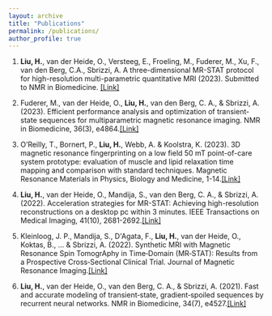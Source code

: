 ```yaml
---
layout: archive
title: "Publications"
permalink: /publications/
author_profile: true
---
```



1. **Liu, H.**, van der Heide, O., Versteeg, E., Froeling, M., Fuderer, M., Xu, F., van den Berg, C.A., Sbrizzi, A. A three-dimensional MR-STAT protocol for high-resolution multi-parametric quantitative MRI (2023). Submitted to NMR in Biomedicine. [[Link]](https://arxiv.org/abs/2305.13022)

1. Fuderer, M., van der Heide, O., **Liu, H.**, van den Berg, C. A., & Sbrizzi, A. (2023). Efficient performance analysis and optimization of transient‐state sequences for multiparametric magnetic resonance imaging. NMR in Biomedicine, 36(3), e4864.[[Link]](https://analyticalsciencejournals.onlinelibrary.wiley.com/doi/abs/10.1002/nbm.4864)

1. O’Reilly, T., Bornert, P., **Liu, H.**, Webb, A. & Koolstra, K. (2023). 3D magnetic resonance fingerprinting on a low field 50 mT point-of-care system prototype: evaluation of muscle and lipid relaxation time mapping and comparison with standard techniques. Magnetic Resonance Materials in Physics, Biology and Medicine, 1-14.[[Link]](https://link.springer.com/article/10.1007/s10334-023-01092-0)

1. **Liu, H.**, van der Heide, O., Mandija, S., van den Berg, C. A., & Sbrizzi, A. (2022). Acceleration strategies for MR-STAT: Achieving high-resolution reconstructions on a desktop pc within 3 minutes. IEEE Transactions on Medical Imaging, 41(10), 2681-2692.[[Link]](https://ieeexplore.ieee.org/abstract/document/9759308)

1. Kleinloog, J. P., Mandija, S., D'Agata, F., **Liu, H.**, van der Heide, O., Koktas, B., ... & Sbrizzi, A. (2022). Synthetic MRI with Magnetic Resonance Spin TomogrAphy in Time‐Domain (MR‐STAT): Results from a Prospective Cross‐Sectional Clinical Trial. Journal of Magnetic Resonance Imaging.[[Link]](https://onlinelibrary.wiley.com/doi/full/10.1002/jmri.28425)

1. **Liu, H.**, van der Heide, O., van den Berg, C. A., & Sbrizzi, A. (2021). Fast and accurate modeling of transient‐state, gradient‐spoiled sequences by recurrent neural networks. NMR in Biomedicine, 34(7), e4527.[[Link]](https://analyticalsciencejournals.onlinelibrary.wiley.com/doi/full/10.1002/nbm.4527)
